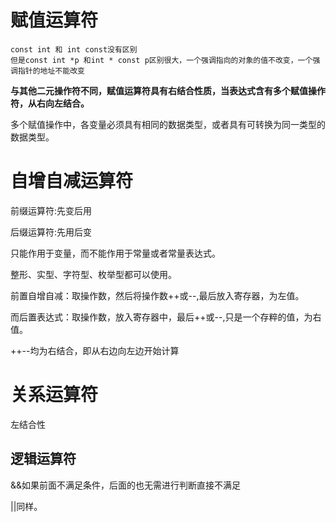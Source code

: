 # 赋值运算符

```
const int 和 int const没有区别
但是const int *p 和int * const p区别很大，一个强调指向的对象的值不改变，一个强调指针的地址不能改变
```

**与其他二元操作符不同，赋值运算符具有右结合性质，当表达式含有多个赋值操作符，从右向左结合。**

多个赋值操作中，各变量必须具有相同的数据类型，或者具有可转换为同一类型的数据类型。

# 自增自减运算符

前缀运算符:先变后用

后缀运算符:先用后变

只能作用于变量，而不能作用于常量或者常量表达式。

整形、实型、字符型、枚举型都可以使用。

前置自增自减：取操作数，然后将操作数++或--,最后放入寄存器，为左值。

而后置表达式：取操作数，放入寄存器中，最后++或--,只是一个存粹的值，为右值。

++--均为右结合，即从右边向左边开始计算

# 关系运算符

左结合性

## 逻辑运算符

&&如果前面不满足条件，后面的也无需进行判断直接不满足

||同样。
